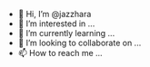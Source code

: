 - 👋 Hi, I’m @jazzhara
- 👀 I’m interested in ...
- 🌱 I’m currently learning ...
- 💞️ I’m looking to collaborate on ...
- 📫 How to reach me ...

<!---
jazzhara/jazzhara is a ✨ special ✨ repository because its `README.md` (this file) appears on your GitHub profile.
You can click the Preview link to take a look at your changes.
--->
